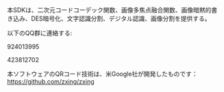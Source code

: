 本SDKは、二次元コードコーデック関数、画像多焦点融合関数、画像暗黙的書き込み、DES暗号化、文字認識分割、デジタル認識、画像分割を提供する。

以下のQQ群に連絡する:

924013995

423812702

本ソフトウェアのQRコード技術は、米Google社が開発したものです：https://github.com/zxing/zxing

